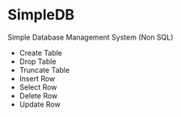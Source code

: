 # SimpleDB

Simple Database Management System (Non SQL)

- Create Table
- Drop Table
- Truncate Table
- Insert Row
- Select Row
- Delete Row
- Update Row
